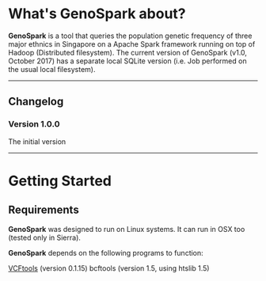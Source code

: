 # What's GenoSpark about?

**GenoSpark** is a tool that queries the population genetic frequency of three major ethnics in Singapore 
on a Apache Spark framework running on top of Hadoop (Distributed filesystem). The current version of GenoSpark (v1.0, October 2017) 
has a separate local SQLite version (i.e. Job performed on the usual local filesystem).

<hr>

## Changelog

### Version 1.0.0
The initial version

<hr>

# Getting Started

## Requirements

**GenoSpark** was designed to run on Linux systems. It can run in OSX too (tested only in Sierra). 

**GenoSpark** depends on the following programs to function:

[VCFtools](http://www.google.com) (version 0.1.15)
bcftools (version 1.5, using htslib 1.5)

